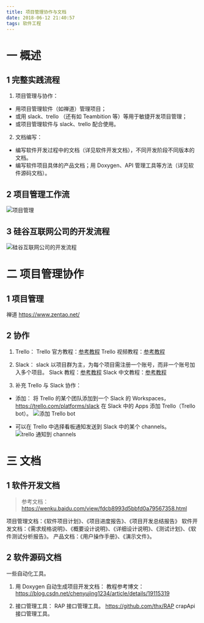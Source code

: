 ```yaml
---
title: 项目管理协作与文档
date: 2018-06-12 21:40:57
tags: 软件工程
---
```

# 一 概述
## 1 完整实践流程
1. 项目管理与协作：
- 用项目管理软件（如禅道）管理项目；
- 或用 slack、trello （还有如 Teambition 等）等用于敏捷开发项目管理；
- 或项目管理软件与 slack、trello 配合使用。

2. 文档编写：
- 编写软件开发过程中的文档（详见软件开发文档），不同开发阶段不同版本的文档。
- 编写软件项目具体的产品文档；用 Doxygen、API 管理工具等方法（详见软件源码文档）。

## 2 项目管理工作流
![项目管理](图1.PNG)

## 3 硅谷互联网公司的开发流程
![硅谷互联网公司的开发流程](图1-1.PNG)

# 二 项目管理协作
## 1 项目管理
禅道 https://www.zentao.net/


## 2 协作
1. Trello：
Trello 官方教程：[参考教程](https://trello.com/guide/getting-started.html)
Trello 视频教程：[参考教程](https://www.bilibili.com/video/av24923748?from=search&seid=2170617053234298395)

2. Slack：
slack 以项目群为主，为每个项目需注册一个账号，而非一个账号加入多个项目。
Slack 教程：[参考教程](https://get.slack.help/hc/en-us/categories/360000049043-getting-started)
Slack 中文教程：[参考教程](http://www.360doc.com/content/16/0320/22/3710471_543918615.shtml)

3. 补充 Trello 与 Slack 协作：
- 添加：
将 Trello 的某个团队添加到一个 Slack 的 Workspaces，https://trello.com/platforms/slack
在 Slack 中的 Apps 添加 Trello（Trello bot）。
![添加 Trello bot](图2.PNG)

- 可以在 Trello 中选择看板通知发送到 Slack 中的某个 channels。
![trello 通知到 channels](图3.PNG)

# 三 文档
## 1 软件开发文档
> 参考文档：https://wenku.baidu.com/view/fdcb8993d5bbfd0a79567358.html

项目管理文档：《软件项目计划》、《项目进度报告》、《项目开发总结报告》
软件开发文档：《需求规格说明》、《概要设计说明》、《详细设计说明》、《测试计划》、《软件测试分析报告》。
产品文档：《用户操作手册》、《演示文件》。

## 2 软件源码文档
一些自动化工具。

1. 用 Doxygen 自动生成项目开发文档：
教程参考博文：https://blog.csdn.net/chenyujing1234/article/details/19115319

2. 接口管理工具：
RAP 接口管理工具。 https://github.com/thx/RAP
crapApi 接口管理工具。